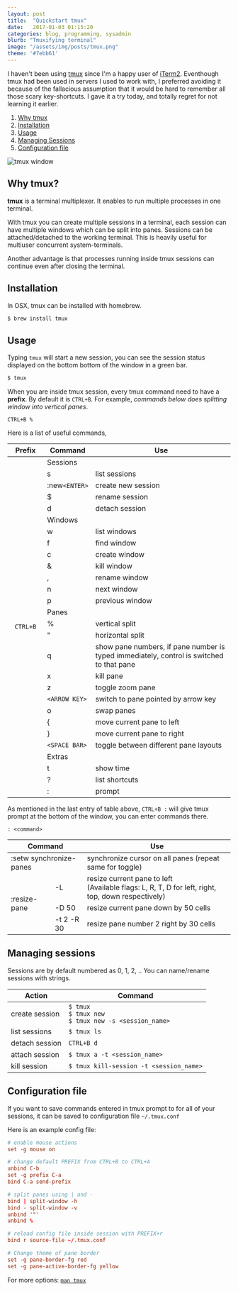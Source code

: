 ```yaml
---
layout: post
title:  "Quickstart tmux"
date:   2017-01-03 01:15:20
categories: blog, programming, sysadmin
blurb: "Tmuxifying terminal"
image: "/assets/img/posts/tmux.png"
theme: '#7ebb61'
---
```


I haven't been using [tmux](https://tmux.github.io/) since I'm a happy user of [iTerm2](https://www.iterm2.com/). Eventhough tmux had been used in servers I used to work with, I preferred avoiding it because of the fallacious assumption that it would be hard to remember all those scary key-shortcuts. I gave it a try today, and totally regret for not learning it earlier.

<ol class="post__index">
    <li><a href="#why-tmux">Why tmux</a></li>
    <li><a href="#installation">Installation</a></li>
    <li><a href="#usage">Usage</a></li>
    <li><a href="#managing-sessions">Managing Sessions</a></li>
    <li><a href="#configuration-file">Configuration file</a></li>
</ol>

<img src="/assets/img/posts/tmux.png" alt="tmux window">

## Why tmux?

**tmux** is a terminal multiplexer. It enables to run multiple processes in one terminal.

With tmux you can create multiple sessions in a terminal, each session can have multiple windows which can be split into panes. Sessions can be attached/detached to the working terminal. This is heavily useful for multiuser concurrent system-terminals.

Another advantage is that processes running inside tmux sessions can continue even after closing the terminal.


## Installation

In OSX, tmux can be installed with homebrew.

```bash
$ brew install tmux
```

## Usage

Typing `tmux` will start a new session, you can see the session status displayed on the bottom bottom of the window in a green bar.

```bash
$ tmux
```

When you are inside tmux session, every tmux command need to have a **prefix**. By default it is `CTRL+B`. For example, *commands below does splitting window into vertical panes*.

```
CTRL+B %
```

Here is a list of useful commands,

<table class="table__size--small">
    <thead>
        <tr>
            <th>Prefix</th>
            <th>Command</th>
            <th>Use</th>
        </tr>
    </thead>
    <tbody>
        <tr>
            <td rowspan="28"><code>&nbsp;CTRL+B&nbsp;</code></td>
            <td colspan="2" class="table__subtitle">Sessions</td>
        </tr>
        <tr>
            <td>s</td>
            <td>list sessions</td>
        </tr>
        <tr>
            <td>:new<code>&lt;ENTER&gt;</code></td>
            <td>create new session</td>
        </tr>
        <tr>
            <td>$</td>
            <td>rename session</td>
        </tr>
        <tr>
            <td>d</td>
            <td>detach session</td>
        </tr>
        <tr>
            <td colspan="2" class="table__subtitle">Windows</td>
        </tr>
        <tr>
            <td>w</td>
            <td>list windows</td>
        </tr>
        <tr>
            <td>f</td>
            <td>find window</td>
        </tr>
        <tr>
            <td>c</td>
            <td>create window</td>
        </tr>
        <tr>
            <td>&</td>
            <td>kill window</td>
        </tr>
        <tr>
            <td>,</td>
            <td>rename window</td>
        </tr>
        <tr>
            <td>n</td>
            <td>next window</td>
        </tr>
        <tr>
            <td>p</td>
            <td>previous window</td>
        </tr>
        <tr>
            <td colspan="2" class="table__subtitle">Panes</td>
        </tr>
        <tr>
            <td>%</td>
            <td>vertical split</td>
        </tr>
        <tr>
            <td>"</td>
            <td>horizontal split</td>
        </tr>
        <tr>
            <td>q</td>
            <td>show pane numbers, if pane number is typed immediately, control is switched to that pane</td>
        </tr>
        <tr>
            <td>x</td>
            <td>kill pane</td>
        </tr>
        <tr>
            <td>z</td>
            <td>toggle zoom pane</td>
        </tr>
        <tr>
            <td><code>&lt;ARROW&nbsp;KEY&gt;</code></td>
            <td>switch to pane pointed by arrow key</td>
        </tr>
        <tr>
            <td>o</td>
            <td>swap panes</td>
        </tr>
        <tr>
            <td>{</td>
            <td>move current pane to left</td>
        </tr>
        <tr>
            <td>}</td>
            <td>move current pane to right</td>
        </tr>
        <tr>
            <td><code>&lt;SPACE&nbsp;BAR&gt;</code></td>
            <td>toggle between different pane layouts</td>
        </tr>
        <tr>
            <td colspan="2" class="table__subtitle">Extras</td>
        </tr>
        <tr>
            <td>t</td>
            <td>show time</td>
        </tr>
        <tr>
            <td>?</td>
            <td>list shortcuts</td>
        </tr>
        <tr>
            <td>:</td>
            <td>prompt</td>
        </tr>
    </tbody>
</table>

As mentioned in the last entry of table above, `CTRL+B :` will give tmux prompt at the bottom of the window, you can enter commands there.

```
: <command>
```

<table class="table__size--small">
    <thead>
        <tr>
            <th colspan="2">Command</th>
            <th>Use</th>
        </tr>
    </thead>
    <tbody>
        <tr>
            <td colspan="2">:setw synchronize-panes</td>
            <td>synchronize cursor on all panes (repeat same for toggle)</td>
        </tr>
        <tr>
            <td rowspan="3">:resize-pane</td>
            <td>-L</td>
            <td>resize current pane to left<br>(Available flags: L, R, T, D for left, right, top, down respectively)</td>
        </tr>
        <tr>
            <td>-D 50</td>
            <td>resize current pane down by 50 cells</td>
        </tr>
        <tr>
            <td>-t 2 -R 30</td>
            <td>resize pane number 2 right by 30 cells</td>
        </tr>
    </tbody>
</table>

## Managing sessions

Sessions are by default numbered as 0, 1, 2, .. You can name/rename sessions with strings.

<table>
    <thead>
        <tr>
            <th>Action</th>
            <th>Command</th>
        </tr>
    </thead>
    <tbody>
       <tr>
           <td>create session</td>
           <td>
                <code>$ tmux</code><br>
                <code>$ tmux new</code><br>
                <code>$ tmux new -s &lt;session_name&gt;</code>
           </td>
       </tr>
       <tr>
           <td>list sessions</td>
           <td><code>$ tmux ls</code></td>
       </tr>
       <tr>
           <td>detach session</td>
           <td><code>CTRL+B d</code></td>
       </tr>
       <tr>
           <td>attach session</td>
           <td>
                <code>$ tmux a -t &lt;session_name&gt;</code>
           </td>
       </tr>
       <tr>
           <td>kill session</td>
           <td><code>$ tmux kill-session -t &lt;session_name&gt;</code></td>
       </tr>
    </tbody>
</table>


## Configuration file

If you want to save commands entered in tmux prompt to for all of your sessions, it can be saved to configuration file `~/.tmux.conf`

Here is an example config file:

```conf
# enable mouse actions
set -g mouse on

# change default PREFIX from CTRL+B to CTRL+A
unbind C-b
set -g prefix C-a
bind C-a send-prefix

# split panes using | and -
bind | split-window -h
bind - split-window -v
unbind '"'
unbind %

# reload config file inside session with PREFIX+r
bind r source-file ~/.tmux.conf

# Change theme of pane border
set -g pane-border-fg red
set -g pane-active-border-fg yellow

```

For more options: [`man tmux`](http://man.openbsd.org/OpenBSD-current/man1/tmux.1)
